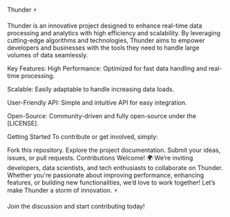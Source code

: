 Thunder ⚡


Thunder is an innovative project designed to enhance real-time data processing and analytics with high efficiency and scalability. By leveraging cutting-edge algorithms and technologies, Thunder aims to empower developers and businesses with the tools they need to handle large volumes of data seamlessly.

Key Features:
High Performance: Optimized for fast data handling and real-time processing.

Scalable: Easily adaptable to handle increasing data loads.

User-Friendly API: Simple and intuitive API for easy integration.

Open-Source: Community-driven and fully open-source under the [LICENSE].

Getting Started
To contribute or get involved, simply:

Fork this repository.
Explore the project documentation.
Submit your ideas, issues, or pull requests.
Contributions Welcome! 🌍
We’re inviting developers, data scientists, and tech enthusiasts to collaborate on Thunder. Whether you're passionate about improving performance, enhancing features, or building new functionalities, we’d love to work together! Let’s make Thunder a storm of innovation. ⚡

Join the discussion and start contributing today!


